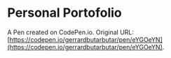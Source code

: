 # Personal Portofolio

A Pen created on CodePen.io. Original URL: [https://codepen.io/gerrardbutarbutar/pen/eYGOeYN](https://codepen.io/gerrardbutarbutar/pen/eYGOeYN).


